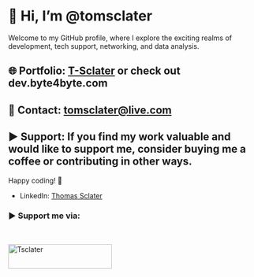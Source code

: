 # 👋 Hi, I’m @tomsclater
Welcome to my GitHub profile, where I explore the exciting realms of development, tech support, networking, and data analysis.

## 🌐 Portfolio: [T-Sclater](https://t-sclater.vercel.app/) or check out dev.byte4byte.com
## 📧 Contact: tomsclater@live.com
## ▶ Support: If you find my work valuable and would like to support me, consider buying me a coffee or contributing in other ways.
Happy coding! 🚀

- LinkedIn: [Thomas Sclater](https://linkedin.com/in/tomsclater/)
  
<h3 align="left">▶ Support me via:</h3><br />
<p><a href="https://www.buymeacoffee.com/tsclater" target="_blank"> <img  src="https://www.buymeacoffee.com/assets/img/guidelines/download-assets-sm-1.svg" height="50" width="210" alt="Tsclater" ></img></a></p><br />
